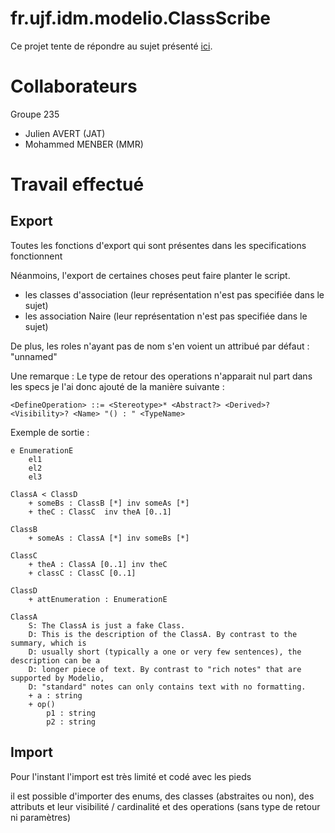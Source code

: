 # fr.ujf.idm.modelio.ClassScribe

Ce projet tente de répondre au sujet présenté [ici](http://modelioscribes.readthedocs.org/en/latest/ClassScribe.html).

# Collaborateurs

Groupe 235

* Julien AVERT (JAT)
* Mohammed MENBER (MMR)

# Travail effectué

## Export

Toutes les fonctions d'export qui sont présentes dans les specifications fonctionnent

Néanmoins, l'export de certaines choses peut faire planter le script.
* les classes d'association (leur représentation n'est pas specifiée dans le sujet)
* les association Naire  (leur représentation n'est pas specifiée dans le sujet)

De plus, les roles n'ayant pas de nom s'en voient un attribué par défaut : "unnamed"

Une remarque : Le type de retour des operations n'apparait nul part dans les specs je l'ai donc ajouté de la manière suivante :

```
<DefineOperation> ::= <Stereotype>* <Abstract?> <Derived>? <Visibility>? <Name> "() : " <TypeName>
```

Exemple de sortie :

```
e EnumerationE
    el1
    el2
    el3

ClassA < ClassD
    + someBs : ClassB [*] inv someAs [*]
    + theC : ClassC  inv theA [0..1]

ClassB
    + someAs : ClassA [*] inv someBs [*]

ClassC
    + theA : ClassA [0..1] inv theC 
    + classC : ClassC [0..1]

ClassD
    + attEnumeration : EnumerationE
```
```
ClassA
    S: The ClassA is just a fake Class.
    D: This is the description of the ClassA. By contrast to the summary, which is
    D: usually short (typically a one or very few sentences), the description can be a
    D: longer piece of text. By contrast to "rich notes" that are supported by Modelio,
    D: "standard" notes can only contains text with no formatting.
    + a : string 
    + op()
        p1 : string
        p2 : string
```
## Import

Pour l'instant l'import est très limité et codé avec les pieds

il est possible d'importer des enums, des classes (abstraites ou non), des attributs et leur visibilité / cardinalité et des operations (sans type de retour ni paramètres)